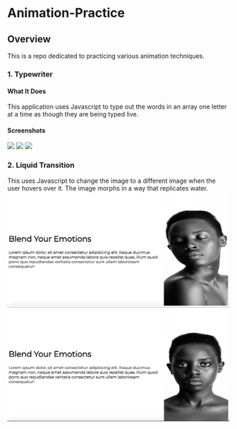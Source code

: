 # Animation-Practice
## Overview
This is a repo dedicated to practicing various animation techniques.
### 1. Typewriter
#### What It Does
This application uses Javascript to type out the words in an array one letter at a time as though they are being typed live.
#### Screenshots
![](Typewriter/readmeimages/1.png)
![](Typewriter/readmeimages/2.png)
![](Typewriter/readmeimages/3.png)
### 2. Liquid Transition
This uses Javascript to change the image to a different image when the user hovers over it. The image morphs in a way that replicates water.
![](LiquidTransition/readmeimages/1.png)
![](LiquidTransition/readmeimages/2.png)

